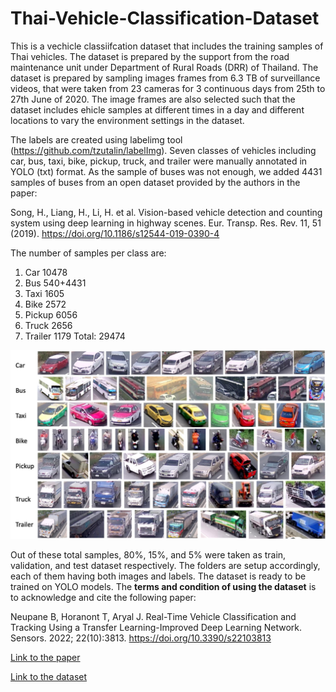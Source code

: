 # Thai-Vehicle-Classification-Dataset

This is a vechicle classiifcation dataset that includes the training samples of Thai vehicles. The dataset is prepared by the support from the road maintenance unit under Department of Rural Roads (DRR) of Thailand. The dataset is prepared by sampling images frames from 6.3 TB of surveillance videos, that were taken from 23 cameras for 3 continuous days from 25th to 27th June of 2020. The image frames are also selected such that the dataset includes ehicle samples at different times in a day and different locations to vary the environment settings in the dataset.

The labels are created using labelimg tool (https://github.com/tzutalin/labelImg). Seven classes of vehicles including car, bus, taxi, bike, pickup, truck, and trailer were manually annotated in YOLO (txt) format. As the sample of buses was not enough, we added 4431 samples of buses from an open dataset provided by the authors in the paper:

Song, H., Liang, H., Li, H. et al. Vision-based vehicle detection and counting system using deep learning in highway scenes. Eur. Transp. Res. Rev. 11, 51 (2019). https://doi.org/10.1186/s12544-019-0390-4

The number of samples per class are:
1. Car      10478
2. Bus      540+4431
3. Taxi     1605
4. Bike     2572
5. Pickup   6056
6. Truck    2656
7. Trailer  1179
Total:      29474

![alt text](samples.jpg?raw=true)

Out of these total samples, 80%, 15%, and 5% were taken as train, validation, and test dataset respectively. The folders are setup accordingly, each of them having both images and labels. The dataset is ready to be trained on YOLO models. The **terms and condition of using the dataset** is to acknowledge and cite the following paper:

Neupane B, Horanont T, Aryal J. Real-Time Vehicle Classification and Tracking Using a Transfer Learning-Improved Deep Learning Network. Sensors. 2022; 22(10):3813. https://doi.org/10.3390/s22103813 

[Link to the paper](https://www.mdpi.com/1424-8220/22/10/3813)

[Link to the dataset]([https://mappico-my.sharepoint.com/:f:/g/personal/bipul_n_siitgis_com/EnuheiqocJhKmVQJ7t8gpUUBBA-0liubS9CTN0_JnI-dpg?e=H332n0](https://mappico-my.sharepoint.com/:u:/g/personal/bipul_n_siitgis_com/EfPMSt3cEchHnKlc8nuY1cQBGXzC_-vSoUbi61tfozdsJQ?e=7AzCbq))
